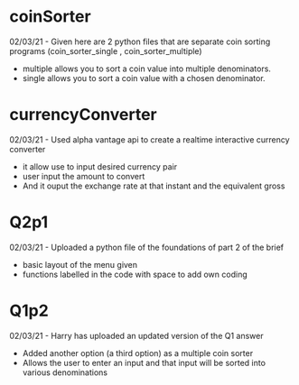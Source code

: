 # coinSorter

02/03/21 - 
Given here are 2 python files that are separate coin sorting programs (coin_sorter_single , coin_sorter_multiple)
 - multiple allows you to sort a coin value into multiple denominators.
 - single allows you to sort a coin value with a chosen denominator.


# currencyConverter

02/03/21 -
Used alpha vantage api to create a realtime interactive currency converter
- it allow use to input desired currency pair
- user input the amount to convert
- And it ouput the exchange rate at that instant and the equivalent gross 

# Q2p1

02/03/21 - 
Uploaded a python file of the foundations of part 2 of the brief
- basic layout of the menu given
- functions labelled in the code with space to add own coding

# Q1p2

02/03/21 - 
Harry has uploaded an updated version of the Q1 answer
- Added another option (a third option) as a multiple coin sorter
- Allows the user to enter an input and that input will be sorted into various denominations

